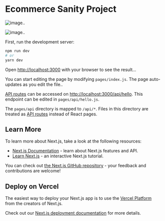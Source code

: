 

# Ecommerce Sanity Project

<img src="https://res.cloudinary.com/chuksmbanaso/image/upload/v1652857502/media/Screenshot_105_zvdugh.png" title="Image" alt="image">..

<img src="https://res.cloudinary.com/chuksmbanaso/image/upload/v1652857394/media/Screenshot_103_bf2esw.png" title="Image" alt="image">..


First, run the development server:

```bash
npm run dev
# or
yarn dev
```

Open [http://localhost:3000](http://localhost:3000) with your browser to see the result...

You can start editing the page by modifying `pages/index.js`. The page auto-updates as you edit the file..

[API routes](https://nextjs.org/docs/api-routes/introduction) can be accessed on [http://localhost:3000/api/hello](http://localhost:3000/api/hello). This endpoint can be edited in `pages/api/hello.js`.

The `pages/api` directory is mapped to `/api/*`. Files in this directory are treated as [API routes](https://nextjs.org/docs/api-routes/introduction) instead of React pages.

## Learn More

To learn more about Next.js, take a look at the following resources:

- [Next.js Documentation](https://nextjs.org/docs) - learn about Next.js features and API.
- [Learn Next.js](https://nextjs.org/learn) - an interactive Next.js tutorial.

You can check out [the Next.js GitHub repository](https://github.com/vercel/next.js/) - your feedback and contributions are welcome!

## Deploy on Vercel

The easiest way to deploy your Next.js app is to use the [Vercel Platform](https://vercel.com/new?utm_medium=default-template&filter=next.js&utm_source=create-next-app&utm_campaign=create-next-app-readme) from the creators of Next.js.

Check out our [Next.js deployment documentation](https://nextjs.org/docs/deployment) for more details.
